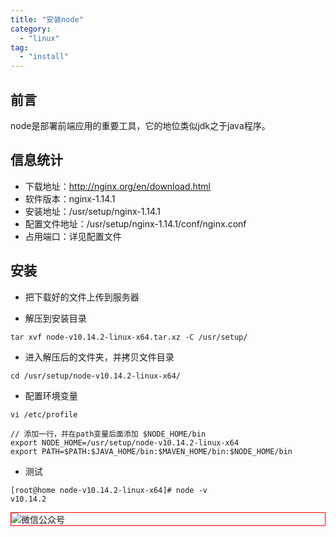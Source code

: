 ```yaml
---
title: "安装node"
category:
  - "linux"
tag:
  - "install"
---
```



## 前言

node是部署前端应用的重要工具，它的地位类似jdk之于java程序。

## 信息统计

- 下载地址：http://nginx.org/en/download.html
- 软件版本：nginx-1.14.1
- 安装地址：/usr/setup/nginx-1.14.1
- 配置文件地址：/usr/setup/nginx-1.14.1/conf/nginx.conf
- 占用端口：详见配置文件

## 安装

- 把下载好的文件上传到服务器

- 解压到安装目录

```
tar xvf node-v10.14.2-linux-x64.tar.xz -C /usr/setup/
```

- 进入解压后的文件夹，并拷贝文件目录

```
cd /usr/setup/node-v10.14.2-linux-x64/
```

- 配置环境变量

```
vi /etc/profile

// 添加一行，并在path变量后面添加 $NODE_HOME/bin
export NODE_HOME=/usr/setup/node-v10.14.2-linux-x64
export PATH=$PATH:$JAVA_HOME/bin:$MAVEN_HOME/bin:$NODE_HOME/bin
```

- 测试

```
[root@home node-v10.14.2-linux-x64]# node -v
v10.14.2
```
<img style="border:1px red solid; display:block; margin:0 auto;" :src="$withBase('/qrcode.jpg')" alt="微信公众号" />
